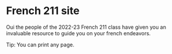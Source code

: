 # French 211 site

Oui the people of the 2022-23 French 211 class have given you an invaluable resource to guide you on your french endeavors.

Tip: You can print any page.
